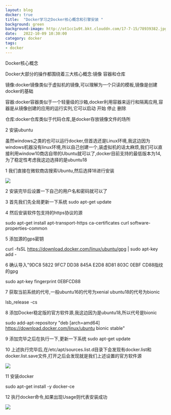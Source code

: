 ```yaml
---
layout: blog
docker: true
title:  "Docker学习之Docker核心概念和引擎安装 "
background: green
background-image: http://ot1cc1u9t.bkt.clouddn.com/17-7-15/78939382.jpg
date:   2022-10-09 10:30:00
category: docker
tags:
- docker
---
```


 Docker核心概念

Docker大部分的操作都围绕着三大核心概念:镜像 容器和仓库

镜像:docker镜像类似于虚拟机的镜像,可以理解为一个只读的模板,镜像是创建docker的基础

容器:docker容器类似于一个轻量级的沙箱,docker利用容器来运行和隔离应用,容器是从镜像创建的应用的运行实列,它可以启动 开始 停止 删除

仓库:docker仓库类似于代码仓库,是docker存放镜像文件的场所

2 安装ubuntu

虽然windows之类的也可以运行docker,但首选还是Linux环境,我这边因为windows机器没有linux环境,所以自己创建一个,装虚拟机的话太麻烦,我们可以直接利用window10商店自带的Ubuntu就可以了,docker目前支持的最低版本为14,为了稳定性考虑我这边选择的是ubuntu18

1 我们直接在微软商店搜索Ubuntu,然后选择18进行安装

<img src="{{ site.url }}/style/images/docker_1.jpg"/>

2 安装完毕后设置一下自己的用户名和密码就可以了

3 首先我们先全局更新一下系统 sudo apt-get update

4 然后安装软件包支持的https协议的源

sudo apt-get install apt-transport-https ca-certificates curl software-properties-common

5 添加源的gps密钥

curl -fsSL https://download.docker.com/linux/ubuntu/gpg | sudo apt-key add -

6 确认导入"9DC8 5822 9FC7 DD38 845A E2D8 8D81 803C 0EBF CD88指纹的gpg

sudo apt-key fingerprint 0EBFCD88

7 获取当前系统的代号,一般ubuntu16的代号为xenial ubuntu18的代号为bionic

lsb_release -cs

8 添加Docker稳定版的官方软件源,我这边因为是ubuntu18,所以代号是bionic

sudo add-apt-repository "deb [arch=amd64] https://download.docker.com/linux/ubuntu bionic stable"

9 添加完毕之后在执行一下,更新一下系统 sudo apt-get update

10 上述执行完毕后,在/etc/apt/sources.list.d目录下会发现有docker.list和docker.list.save文件,打开之后会发现就是我们上述设置的官方软件源

<img src="{{ site.url }}/style/images/docker_2.png"/>

11 安装docker

sudo apt-get install -y docker-ce

12 执行docker命令,如果出现Usage则代表安装成功

<img src="{{ site.url }}/style/images/docker_3.jpg"/>